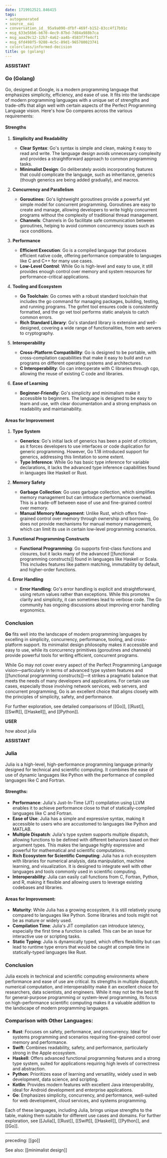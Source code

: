 ```yaml
---
date: 1719912521.846415
tags:
- autogenerated
- source__oai
- conversation_id__95a9a090-dfbf-469f-b152-83cc4f17b91c
- msg_633e56b6-b670-4ec9-87bd-7d84a988b7ca
- msg_aaa29c12-12b7-4a62-aa4b-4583f7fe4cf1
- msg_6fd498f5-9280-4c5c-89d1-965780023741
- colorclass/informed-decision
title: go (golang)
---
```


**ASSISTANT**

### Go (Golang)

Go, designed at Google, is a modern programming language that emphasizes simplicity, efficiency, and ease of use. It fits into the landscape of modern programming languages with a unique set of strengths and trade-offs that align well with certain aspects of the Perfect Programming Language vision. Here's how Go compares across the various requirements:

#### Strengths

1. **Simplicity and Readability**
   - **Clear Syntax**: Go's syntax is simple and clean, making it easy to read and write. The language design avoids unnecessary complexity and provides a straightforward approach to common programming tasks.
   - **Minimalist Design**: Go deliberately avoids incorporating features that could complicate the language, such as inheritance, generics (though generics are being added gradually), and macros.

2. **Concurrency and Parallelism**
   - **Goroutines**: Go's lightweight goroutines provide a powerful yet simple model for concurrent programming. Goroutines are easy to create and manage, allowing developers to write highly concurrent programs without the complexity of traditional thread management.
   - **Channels**: Channels in Go facilitate safe communication between goroutines, helping to avoid common concurrency issues such as race conditions.

3. **Performance**
   - **Efficient Execution**: Go is a compiled language that produces efficient native code, offering performance comparable to languages like C and C++ for many use cases.
   - **Low-Level Control**: While Go is high-level and easy to use, it still provides enough control over memory and system resources for performance-critical applications.

4. **Tooling and Ecosystem**
   - **Go Toolchain**: Go comes with a robust standard toolchain that includes the go command for managing packages, building, testing, and running programs. The gofmt tool ensures code is consistently formatted, and the go vet tool performs static analysis to catch common errors.
   - **Rich Standard Library**: Go's standard library is extensive and well-designed, covering a wide range of functionalities, from web servers to cryptography.

5. **Interoperability**
   - **Cross-Platform Compatibility**: Go is designed to be portable, with cross-compilation capabilities that make it easy to build and run programs on different operating systems and architectures.
   - **C Interoperability**: Go can interoperate with C libraries through cgo, allowing the reuse of existing C code and libraries.

6. **Ease of Learning**
   - **Beginner-Friendly**: Go's simplicity and minimalism make it accessible to beginners. The language is designed to be easy to learn and use, with clear documentation and a strong emphasis on readability and maintainability.

#### Areas for Improvement

1. **Type System**
   - **Generics**: Go's initial lack of generics has been a point of criticism, as it forces developers to use interfaces or code duplication for generic programming. However, Go 1.18 introduced support for generics, addressing this limitation to some extent.
   - **Type Inference**: While Go has basic type inference for variable declarations, it lacks the advanced type inference capabilities found in languages like Haskell or Rust.

2. **Memory Safety**
   - **Garbage Collection**: Go uses garbage collection, which simplifies memory management but can introduce performance overhead. This is a trade-off between ease of use and fine-grained control over memory.
   - **Manual Memory Management**: Unlike Rust, which offers fine-grained control over memory through ownership and borrowing, Go does not provide mechanisms for manual memory management, which can limit its use in certain low-level programming scenarios.

3. **Functional Programming Constructs**
   - **Functional Programming**: Go supports first-class functions and closures, but it lacks many of the advanced [[functional programming constructs]] found in languages like Haskell or Scala. This includes features like pattern matching, immutability by default, and higher-order functions.

4. **Error Handling**
   - **Error Handling**: Go's error handling is explicit and straightforward, using return values rather than exceptions. While this promotes clarity and simplicity, it can sometimes lead to verbose code. The Go community has ongoing discussions about improving error handling ergonomics.

### Conclusion

**Go** fits well into the landscape of modern programming languages by excelling in simplicity, concurrency, performance, tooling, and cross-platform support. Its minimalist design philosophy makes it accessible and easy to use, while its concurrency primitives (goroutines and channels) provide powerful tools for writing efficient, concurrent programs.

While Go may not cover every aspect of the Perfect Programming Language vision—particularly in terms of advanced type system features and [[functional programming constructs]]—it strikes a pragmatic balance that meets the needs of many developers and applications. For certain use cases, especially those involving network services, web servers, and concurrent programming, Go is an excellent choice that aligns closely with the principles of simplicity, safety, and performance.

For further exploration, see detailed comparisons of [[Go]], [[Rust]], [[Swift]], [[Haskell]], and [[Python]].


**USER**

how about julia


**ASSISTANT**

### Julia

Julia is a high-level, high-performance programming language primarily designed for technical and scientific computing. It combines the ease of use of dynamic languages like Python with the performance of compiled languages like C and Fortran.

#### Strengths:

- **Performance**: Julia's Just-In-Time (JIT) compilation using LLVM enables it to achieve performance close to that of statically-compiled languages like C and Fortran.
- **Ease of Use**: Julia has a simple and expressive syntax, making it accessible to users who are accustomed to languages like Python and MATLAB.
- **Multiple Dispatch**: Julia's type system supports multiple dispatch, allowing functions to be defined with different behaviors based on their argument types. This makes the language highly expressive and powerful for mathematical and scientific computations.
- **Rich Ecosystem for Scientific Computing**: Julia has a rich ecosystem with libraries for numerical analysis, data manipulation, machine learning, and visualization. It is designed to integrate well with other languages and tools commonly used in scientific computing.
- **Interoperability**: Julia can easily call functions from C, Fortran, Python, and R, making it flexible and allowing users to leverage existing codebases and libraries.

#### Areas for Improvement:

- **Maturity**: While Julia has a growing ecosystem, it is still relatively young compared to languages like Python. Some libraries and tools might not be as mature or widely used.
- **Compilation Time**: Julia's JIT compilation can introduce latency, especially the first time a function is called. This can be an issue for interactive use or scripting tasks.
- **Static Typing**: Julia is dynamically typed, which offers flexibility but can lead to runtime type errors that would be caught at compile time in statically-typed languages like Rust.

### Conclusion

Julia excels in technical and scientific computing environments where performance and ease of use are critical. Its strengths in multiple dispatch, numerical computation, and interoperability make it an excellent choice for researchers, data scientists, and engineers. While it may not be the best fit for general-purpose programming or system-level programming, its focus on high-performance scientific computing makes it a valuable addition to the landscape of modern programming languages.

### Comparison with Other Languages:

- **Rust**: Focuses on safety, performance, and concurrency. Ideal for systems programming and scenarios requiring fine-grained control over memory and performance.
- **Swift**: Combines readability, safety, and performance, particularly strong in the Apple ecosystem.
- **Haskell**: Offers advanced functional programming features and a strong type system, suited for applications requiring high levels of correctness and abstraction.
- **Python**: Prioritizes ease of learning and versatility, widely used in web development, data science, and scripting.
- **Kotlin**: Provides modern features with excellent Java interoperability, ideal for Android development and enterprise applications.
- **Go**: Emphasizes simplicity, concurrency, and performance, well-suited for web development, cloud services, and systems programming.

Each of these languages, including Julia, brings unique strengths to the table, making them suitable for different use cases and domains. For further exploration, see [[Julia]], [[Rust]], [[Swift]], [[Haskell]], [[Python]], and [[Go]].


---

preceding: [[go]]

See also: [[minimalist design]]